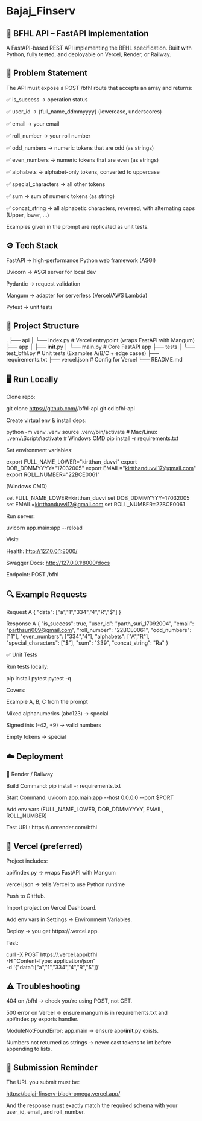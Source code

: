﻿# Bajaj_Finserv

## 📘 BFHL API – FastAPI Implementation

A FastAPI-based REST API implementing the BFHL specification.
Built with Python, fully tested, and deployable on Vercel, Render, or Railway.

## 📑 Problem Statement

The API must expose a POST /bfhl route that accepts an array and returns:

✅ is_success → operation status

✅ user_id → {full_name_ddmmyyyy} (lowercase, underscores)

✅ email → your email

✅ roll_number → your roll number

✅ odd_numbers → numeric tokens that are odd (as strings)

✅ even_numbers → numeric tokens that are even (as strings)

✅ alphabets → alphabet-only tokens, converted to uppercase

✅ special_characters → all other tokens

✅ sum → sum of numeric tokens (as string)

✅ concat_string → all alphabetic characters, reversed, with alternating caps (Upper, lower, …)

Examples given in the prompt are replicated as unit tests.

## ⚙️ Tech Stack

FastAPI
 → high-performance Python web framework (ASGI)

Uvicorn
 → ASGI server for local dev

Pydantic
 → request validation

Mangum
 → adapter for serverless (Vercel/AWS Lambda)

Pytest
 → unit tests

## 📂 Project Structure
.
├── api
│   └── index.py          # Vercel entrypoint (wraps FastAPI with Mangum)
├── app
│   ├── __init__.py
│   └── main.py           # Core FastAPI app
├── tests
│   └── test_bfhl.py      # Unit tests (Examples A/B/C + edge cases)
├── requirements.txt
├── vercel.json           # Config for Vercel
└── README.md

## 🖥️ Run Locally

Clone repo:

git clone https://github.com/<your-username>/bfhl-api.git
cd bfhl-api


Create virtual env & install deps:

python -m venv .venv
source .venv/bin/activate        # Mac/Linux
.\.venv\Scripts\activate         # Windows CMD
pip install -r requirements.txt


Set environment variables:

export FULL_NAME_LOWER="kirtthan_duvvi"
export DOB_DDMMYYYY="17032005"
export EMAIL="kirtthanduvvi17@gmail.com"
export ROLL_NUMBER="22BCE0061"


(Windows CMD)

set FULL_NAME_LOWER=kirtthan_duvvi
set DOB_DDMMYYYY=17032005
set EMAIL=kirtthanduvvi17@gmail.com
set ROLL_NUMBER=22BCE0061


Run server:

uvicorn app.main:app --reload


Visit:

Health: http://127.0.0.1:8000/

Swagger Docs: http://127.0.0.1:8000/docs

Endpoint: POST /bfhl

## 🔍 Example Requests
Request A
{
  "data": ["a","1","334","4","R","$"]
}

Response A
{
  "is_success": true,
  "user_id": "parth_suri_17092004",
  "email": "parthsuri009@gmail.com",
  "roll_number": "22BCE0061",
  "odd_numbers": ["1"],
  "even_numbers": ["334","4"],
  "alphabets": ["A","R"],
  "special_characters": ["$"],
  "sum": "339",
  "concat_string": "Ra"
}

✅ Unit Tests

Run tests locally:

pip install pytest
pytest -q


Covers:

Example A, B, C from the prompt

Mixed alphanumerics (abc123) → special

Signed ints (-42, +9) → valid numbers

Empty tokens → special

## ☁️ Deployment
🔹 Render / Railway

Build Command: pip install -r requirements.txt

Start Command: uvicorn app.main:app --host 0.0.0.0 --port $PORT

Add env vars (FULL_NAME_LOWER, DOB_DDMMYYYY, EMAIL, ROLL_NUMBER)

Test URL: https://<service>.onrender.com/bfhl

## 🔹 Vercel (preferred)

Project includes:

api/index.py → wraps FastAPI with Mangum

vercel.json → tells Vercel to use Python runtime

Push to GitHub.

Import project on Vercel Dashboard.

Add env vars in Settings → Environment Variables.

Deploy → you get https://<project>.vercel.app.

Test:

curl -X POST https://<project>.vercel.app/bfhl \
  -H "Content-Type: application/json" \
  -d '{"data":["a","1","334","4","R","$"]}'

## ⚠️ Troubleshooting

404 on /bfhl → check you’re using POST, not GET.

500 error on Vercel → ensure mangum is in requirements.txt and api/index.py exports handler.

ModuleNotFoundError: app.main → ensure app/__init__.py exists.

Numbers not returned as strings → never cast tokens to int before appending to lists.

## 📌 Submission Reminder

The URL you submit must be:

https://bajaj-finserv-black-omega.vercel.app/

And the response must exactly match the required schema with your user_id, email, and roll_number.



